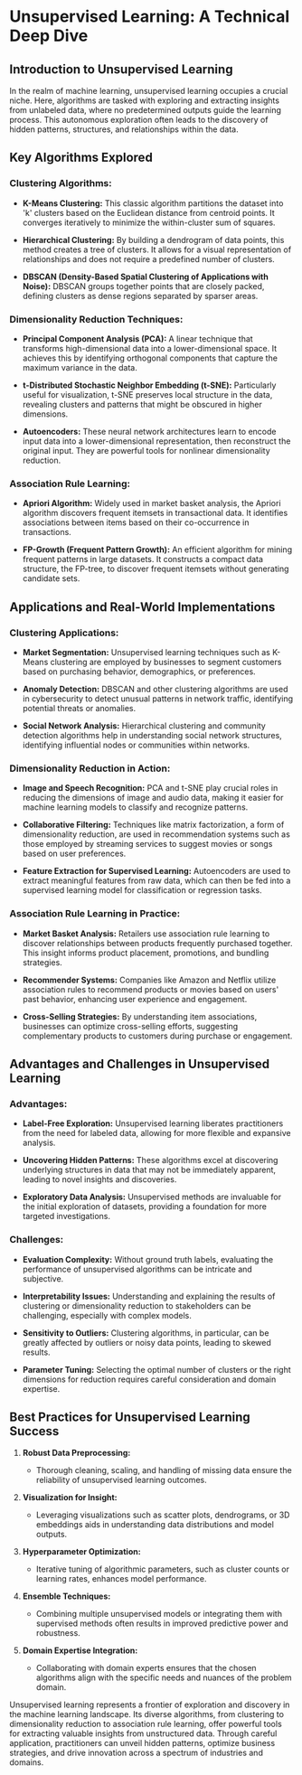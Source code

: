 
# Unsupervised Learning: A Technical Deep Dive

## Introduction to Unsupervised Learning
In the realm of machine learning, unsupervised learning occupies a crucial niche. Here, algorithms are tasked with exploring and extracting insights from unlabeled data, where no predetermined outputs guide the learning process. This autonomous exploration often leads to the discovery of hidden patterns, structures, and relationships within the data.

## Key Algorithms Explored

### Clustering Algorithms:
- **K-Means Clustering:** This classic algorithm partitions the dataset into 'k' clusters based on the Euclidean distance from centroid points. It converges iteratively to minimize the within-cluster sum of squares.
   
- **Hierarchical Clustering:** By building a dendrogram of data points, this method creates a tree of clusters. It allows for a visual representation of relationships and does not require a predefined number of clusters.
   
- **DBSCAN (Density-Based Spatial Clustering of Applications with Noise):** DBSCAN groups together points that are closely packed, defining clusters as dense regions separated by sparser areas.

### Dimensionality Reduction Techniques:
- **Principal Component Analysis (PCA):** A linear technique that transforms high-dimensional data into a lower-dimensional space. It achieves this by identifying orthogonal components that capture the maximum variance in the data.
   
- **t-Distributed Stochastic Neighbor Embedding (t-SNE):** Particularly useful for visualization, t-SNE preserves local structure in the data, revealing clusters and patterns that might be obscured in higher dimensions.
   
- **Autoencoders:** These neural network architectures learn to encode input data into a lower-dimensional representation, then reconstruct the original input. They are powerful tools for nonlinear dimensionality reduction.

### Association Rule Learning:
- **Apriori Algorithm:** Widely used in market basket analysis, the Apriori algorithm discovers frequent itemsets in transactional data. It identifies associations between items based on their co-occurrence in transactions.
   
- **FP-Growth (Frequent Pattern Growth):** An efficient algorithm for mining frequent patterns in large datasets. It constructs a compact data structure, the FP-tree, to discover frequent itemsets without generating candidate sets.

## Applications and Real-World Implementations

### Clustering Applications:
- **Market Segmentation:** Unsupervised learning techniques such as K-Means clustering are employed by businesses to segment customers based on purchasing behavior, demographics, or preferences.
   
- **Anomaly Detection:** DBSCAN and other clustering algorithms are used in cybersecurity to detect unusual patterns in network traffic, identifying potential threats or anomalies.
   
- **Social Network Analysis:** Hierarchical clustering and community detection algorithms help in understanding social network structures, identifying influential nodes or communities within networks.

### Dimensionality Reduction in Action:
- **Image and Speech Recognition:** PCA and t-SNE play crucial roles in reducing the dimensions of image and audio data, making it easier for machine learning models to classify and recognize patterns.
   
- **Collaborative Filtering:** Techniques like matrix factorization, a form of dimensionality reduction, are used in recommendation systems such as those employed by streaming services to suggest movies or songs based on user preferences.
   
- **Feature Extraction for Supervised Learning:** Autoencoders are used to extract meaningful features from raw data, which can then be fed into a supervised learning model for classification or regression tasks.

### Association Rule Learning in Practice:
- **Market Basket Analysis:** Retailers use association rule learning to discover relationships between products frequently purchased together. This insight informs product placement, promotions, and bundling strategies.
   
- **Recommender Systems:** Companies like Amazon and Netflix utilize association rules to recommend products or movies based on users' past behavior, enhancing user experience and engagement.
   
- **Cross-Selling Strategies:** By understanding item associations, businesses can optimize cross-selling efforts, suggesting complementary products to customers during purchase or engagement.

## Advantages and Challenges in Unsupervised Learning

### Advantages:
- **Label-Free Exploration:** Unsupervised learning liberates practitioners from the need for labeled data, allowing for more flexible and expansive analysis.
   
- **Uncovering Hidden Patterns:** These algorithms excel at discovering underlying structures in data that may not be immediately apparent, leading to novel insights and discoveries.
   
- **Exploratory Data Analysis:** Unsupervised methods are invaluable for the initial exploration of datasets, providing a foundation for more targeted investigations.

### Challenges:
- **Evaluation Complexity:** Without ground truth labels, evaluating the performance of unsupervised algorithms can be intricate and subjective.
   
- **Interpretability Issues:** Understanding and explaining the results of clustering or dimensionality reduction to stakeholders can be challenging, especially with complex models.
   
- **Sensitivity to Outliers:** Clustering algorithms, in particular, can be greatly affected by outliers or noisy data points, leading to skewed results.
   
- **Parameter Tuning:** Selecting the optimal number of clusters or the right dimensions for reduction requires careful consideration and domain expertise.

## Best Practices for Unsupervised Learning Success

1. **Robust Data Preprocessing:**
   - Thorough cleaning, scaling, and handling of missing data ensure the reliability of unsupervised learning outcomes.
   
2. **Visualization for Insight:**
   - Leveraging visualizations such as scatter plots, dendrograms, or 3D embeddings aids in understanding data distributions and model outputs.
   
3. **Hyperparameter Optimization:**
   - Iterative tuning of algorithmic parameters, such as cluster counts or learning rates, enhances model performance.
   
4. **Ensemble Techniques:**
   - Combining multiple unsupervised models or integrating them with supervised methods often results in improved predictive power and robustness.
   
5. **Domain Expertise Integration:**
   - Collaborating with domain experts ensures that the chosen algorithms align with the specific needs and nuances of the problem domain.

Unsupervised learning represents a frontier of exploration and discovery in the machine learning landscape. Its diverse algorithms, from clustering to dimensionality reduction to association rule learning, offer powerful tools for extracting valuable insights from unstructured data. Through careful application, practitioners can unveil hidden patterns, optimize business strategies, and drive innovation across a spectrum of industries and domains.
